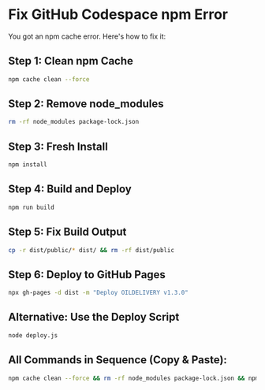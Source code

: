 # Fix GitHub Codespace npm Error

You got an npm cache error. Here's how to fix it:

## Step 1: Clean npm Cache
```bash
npm cache clean --force
```

## Step 2: Remove node_modules
```bash
rm -rf node_modules package-lock.json
```

## Step 3: Fresh Install
```bash
npm install
```

## Step 4: Build and Deploy
```bash
npm run build
```

## Step 5: Fix Build Output
```bash
cp -r dist/public/* dist/ && rm -rf dist/public
```

## Step 6: Deploy to GitHub Pages
```bash
npx gh-pages -d dist -m "Deploy OILDELIVERY v1.3.0"
```

## Alternative: Use the Deploy Script
```bash
node deploy.js
```

## All Commands in Sequence (Copy & Paste):
```bash
npm cache clean --force && rm -rf node_modules package-lock.json && npm install && npm run build && cp -r dist/public/* dist/ && rm -rf dist/public && npx gh-pages -d dist -m "Deploy OILDELIVERY v1.3.0"
```